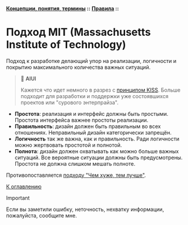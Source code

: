**[Концепции, понятия, термины](../../README.md#concepts) ::** 
**[Правила](../../README.md#concepts-rules) ::**
# Подход MIT (Massachusetts Institute of Technology)

Подход к разработке делающий упор на реализации, логичности и покрытию максимального количества важных ситуаций.

> :thinking: **AIUI**
>
> Кажется что идет немного в разрез с [принципом KISS](kiss.md). Больше подходит для разработки и поддержки уже состоявшихся проектов или "сурового энтерпрайза".

- **Простота**: реализация и интерфейс должны быть простыми. Простота интерфейса важнее простоты реализации.
- **Правильность**: дизайн должен быть правильным во всех отношениях. Неправильный дизайн категорически запрещён.
- **Логичность** так же важна, как и правильность. Ради логичности можно жертвовать простотой и полнотой.
- **Полнота**: дизайн должен охватывать как можно больше важных ситуаций. Все вероятные ситуации должны быть предусмотрены. Простота не должна слишком мешать полноте.

Противопоставляется [подходу "Чем хуже, тем лучше"](worse-is-better.md).

[К оглавлению](../../README.md#concepts-rules)

> [!IMPORTANT]
> Если вы заметили ошибку, неточность, нехватку информации, пожалуйста, сообщите мне.

